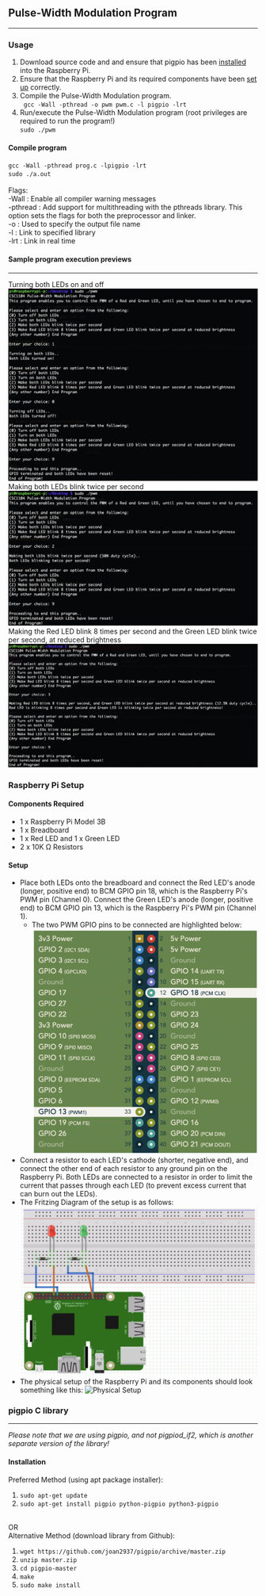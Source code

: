 ## Pulse-Width Modulation Program
---
### Usage
1. Download source code and and ensure that pigpio has been [installed](#pigpio) into the Raspberry Pi.
2. Ensure that the Raspberry Pi and its required components have been [set up](#raspberry-pi-setup) correctly.
3. Compile the Pulse-Width Modulation program.<br>
    ` gcc -Wall -pthread -o pwm pwm.c -l pigpio -lrt`<br>
4. Run/execute the Pulse-Width Modulation program (root privileges are required to run the program!)<br>
    `sudo ./pwm ` <br>

#### Compile program
`gcc -Wall -pthread prog.c -lpigpio -lrt`<br>
`sudo ./a.out`<br><br>
Flags:<br>
-Wall : Enable all compiler warning messages<br>
-pthread : Add support for multithreading with the pthreads library. This option sets the flags for both the preprocessor and linker. <br>
-o : Used to specify the output file name<br>
-l <library> : Link to specified library <br>
-lrt : Link in real time <br>

#### Sample program execution previews
---
Turning both LEDs on and off
![Code preview for turning both LEDs on & off](docs/on-and-off.png)<br>
Making both LEDs blink twice per second
![Code preview for making both LEDs blink twice per second](docs/blink-twice.png)<br>
Making the Red LED blink 8 times per second and the Green LED blink twice per second, at reduced brightness
![Code preview for making LEDs blink at different rates](docs/blink.png)

### Raspberry Pi Setup
#### Components Required
- 1 x Raspberry Pi Model 3B
- 1 x Breadboard
- 1 x Red LED and 1 x Green LED
- 2 x 10K Ω Resistors

#### Setup
- Place both LEDs onto the breadboard and connect the Red LED's anode (longer, positive end) to BCM GPIO pin 18, which is the Raspberry Pi's PWM pin (Channel 0). Connect the Green LED's anode (longer, positive end) to BCM GPIO pin 13, which is the Raspberry Pi's PWM pin (Channel 1).
    - The two PWM GPIO pins to be connected are highlighted below:
    ![PWM Pins](docs/pins.png)
- Connect a resistor to each LED's cathode (shorter, negative end), and connect the other end of each resistor to any ground pin on the Raspberry Pi. Both LEDs are connected to a resistor in order to limit the current that passes through each LED (to prevent excess current that can burn out the LEDs).
- The Fritzing Diagram of the setup is as follows:
    ![Fritzing Diagram](docs/fritzing.png)
- The physical setup of the Raspberry Pi and its components should look something like this:
    ![Physical Setup](docs/physical-setup-labelled.png)

### pigpio C library
---
*Please note that we are using pigpio, and not pigpiod_if2, which is another separate version of the library!*
#### Installation
Preferred Method (using apt package installer):
1. `sudo apt-get update`<br>
2. `sudo apt-get install pigpio python-pigpio python3-pigpio`

<br>OR<br>
Alternative Method (download library from Github):
1. `wget https://github.com/joan2937/pigpio/archive/master.zip`<br>
2. `unzip master.zip`<br>
3. `cd pigpio-master`<br>
4. `make`<br>
5. `sudo make install`<br>